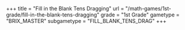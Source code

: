 +++
title = "Fill in the Blank Tens Dragging"
url = "/math-games/1st-grade/fill-in-the-blank-tens-dragging"
grade = "1st Grade"
gametype = "BRIX_MASTER"
subgametype = "FILL_BLANK_TENS_DRAG"
+++